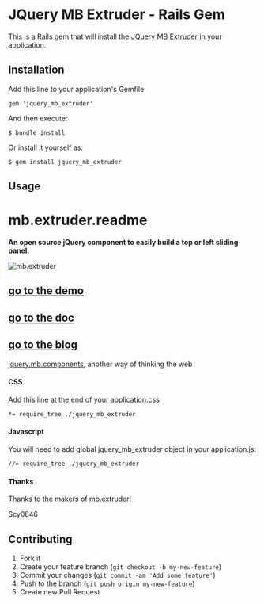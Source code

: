 # JQuery MB Extruder - Rails Gem

This is a Rails gem that will install the [JQuery MB Extruder](http://pupunzi.com/#mb.components/mb.extruder/extruder.html) in your application.

## Installation

Add this line to your application's Gemfile:

    gem 'jquery_mb_extruder'

And then execute:

    $ bundle install

Or install it yourself as:

    $ gem install jquery_mb_extruder

## Usage

# mb.extruder.readme

__An open source jQuery component to easily build a top or left sliding panel.__

![mb.extruder](http://pupunzi.com/gitHubImg/mb.extruder.jpg)

## [go to the demo](http://pupunzi.com/#mb.components/mb.extruder/extruder.html)
## [go to the doc](http://wiki.github.com/pupunzi/jquery.mb.extruder/)
## [go to the blog](http://pupunzi.open-lab.com/mb-jquery-components/jquery-mb-extruder/)


[jquery.mb.components](http://pupunzi.com/), another way of thinking the web
	
	
#### CSS

Add this line at the end of your application.css

	*= require_tree ./jquery_mb_extruder
	
#### Javascript


You will need to add global jquery_mb_extruder object in your application.js:

	//= require_tree ./jquery_mb_extruder

#### Thanks

Thanks to the makers of mb.extruder!

Scy0846


## Contributing

1. Fork it
2. Create your feature branch (`git checkout -b my-new-feature`)
3. Commit your changes (`git commit -am 'Add some feature'`)
4. Push to the branch (`git push origin my-new-feature`)
5. Create new Pull Request
